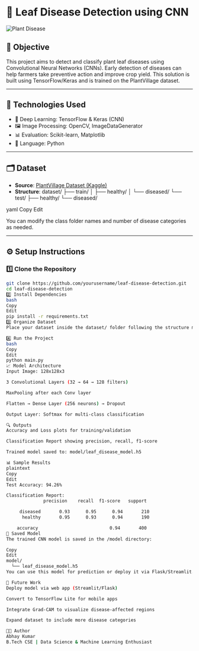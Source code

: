 # 🌿 Leaf Disease Detection using CNN

![Plant Disease](https://miro.medium.com/v2/resize:fit:720/format:webp/1*D4B_s7_0rJ8TDBabmfrOnA.png)

## 📌 Objective
This project aims to detect and classify plant leaf diseases using Convolutional Neural Networks (CNNs). Early detection of diseases can help farmers take preventive action and improve crop yield. This solution is built using TensorFlow/Keras and is trained on the PlantVillage dataset.

---

## 🧰 Technologies Used

- 🧠 Deep Learning: TensorFlow & Keras (CNN)
- 🖼️ Image Processing: OpenCV, ImageDataGenerator
- 📊 Evaluation: Scikit-learn, Matplotlib
- 🐍 Language: Python

---

## 🗂️ Dataset

- **Source**: [PlantVillage Dataset (Kaggle)](https://www.kaggle.com/datasets/emmarex/plantdisease)
- **Structure**:
dataset/
├── train/
│ ├── healthy/
│ └── diseased/
└── test/
├── healthy/
└── diseased/

yaml
Copy
Edit

You can modify the class folder names and number of disease categories as needed.

---

## ⚙️ Setup Instructions

### 1️⃣ Clone the Repository

```bash
git clone https://github.com/yourusername/leaf-disease-detection.git
cd leaf-disease-detection
2️⃣ Install Dependencies
bash
Copy
Edit
pip install -r requirements.txt
3️⃣ Organize Dataset
Place your dataset inside the dataset/ folder following the structure mentioned above.

4️⃣ Run the Project
bash
Copy
Edit
python main.py
📈 Model Architecture
Input Image: 128x128x3

3 Convolutional Layers (32 → 64 → 128 filters)

MaxPooling after each Conv layer

Flatten → Dense Layer (256 neurons) → Dropout

Output Layer: Softmax for multi-class classification

🔍 Outputs
Accuracy and Loss plots for training/validation

Classification Report showing precision, recall, f1-score

Trained model saved to: model/leaf_disease_model.h5

📊 Sample Results
plaintext
Copy
Edit
Test Accuracy: 94.26%

Classification Report:
              precision    recall  f1-score   support

     diseased       0.93      0.95      0.94       210
      healthy       0.95      0.93      0.94       190

    accuracy                           0.94       400
💾 Saved Model
The trained CNN model is saved in the /model directory:

Copy
Edit
model/
  └── leaf_disease_model.h5
You can use this model for prediction or deploy it via Flask/Streamlit.

🚀 Future Work
Deploy model via web app (Streamlit/Flask)

Convert to TensorFlow Lite for mobile apps

Integrate Grad-CAM to visualize disease-affected regions

Expand dataset to include more disease categories

🧑‍💻 Author
Abhay Kumar
B.Tech CSE | Data Science & Machine Learning Enthusiast

